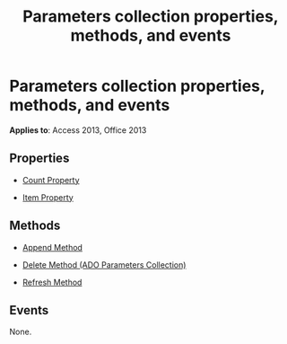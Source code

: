 ﻿---
title: Parameters collection properties, methods, and events
TOCTitle: Parameters collection properties, methods, and events
ms:assetid: 2bbed059-7dbf-f305-87d0-3b1304542557
ms:mtpsurl: https://msdn.microsoft.com/library/JJ249064(v=office.15)
ms:contentKeyID: 48543936
ms.date: 09/18/2015
mtps_version: v=office.15
---

# Parameters collection properties, methods, and events


**Applies to**: Access 2013, Office 2013


## Properties

- [Count Property](count-property-ado.md)

- [Item Property](item-property-ado.md)

## Methods

- [Append Method](append-method-ado.md)

- [Delete Method (ADO Parameters Collection)](delete-method-ado-parameters-collection.md)

- [Refresh Method](refresh-method-ado.md)

## Events

None.

